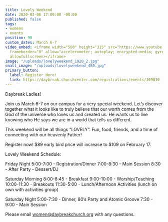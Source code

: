 ```yaml
---
title: Lovely Weekend
date: 2020-03-06 17:00:00 -08:00
published: false
tags:
- womens
- events
position: 90
custom_dates: March 6-7
video_embed: <iframe width="560" height="315" src="https://www.youtube.com/embed/Vyk7fmCMrLE"
  frameborder="0" allow="accelerometer; autoplay; encrypted-media; gyroscope; picture-in-picture"
  allowfullscreen></iframe>
image: "/uploads/lovelyweekend_1920_2.jpg"
small_image: "/uploads/lovelyweekend_480.jpg"
primary_button:
  label: Register Here!
  link: https://daybreak.churchcenter.com/registrations/events/369816
---
```


Daybreak Ladies!

Join us March 6-7 on our campus for a very special weekend. Let’s discover together what it looks like to truly believe that our worth comes from the God of the universe who loves us and created us. He wants us to live knowing who He says we are in a world that tells us different.

This weekend will be all things “LOVELY”. Fun, food, friends, and a time of connecting with our heavenly Father!

Register now! $89 early bird price will increase to $109 on February 17.

Lovely Weekend Schedule:

Friday Night
5:00-7:00 - Registration/Dinner
7:00-8:30 - Main Session
8:30 - After Party - Dessert/DJ

Saturday Morning
8:00-8:45 - Breakfast
9:00-10:00 - Worship/Teaching
10:00-11:30 - Breakouts 
11:30-5:00 - Lunch/Afternoon Activities (lunch on own with activities group)

Saturday Night
5:00-7:30 - Dinner, 80’s Party and Atomic Groove
7:30 - 9:00 - Main Session

Please email women@daybreakchurch.org with any questions.